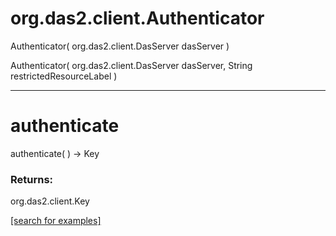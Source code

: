 # org.das2.client.Authenticator
Authenticator( org.das2.client.DasServer dasServer )


Authenticator( org.das2.client.DasServer dasServer, String restrictedResourceLabel )


***
<a name="authenticate"></a>
# authenticate
authenticate(  ) &rarr; Key



### Returns:
org.das2.client.Key


<a href="https://github.com/autoplot/dev/search?q=authenticate&unscoped_q=authenticate">[search for examples]</a>

